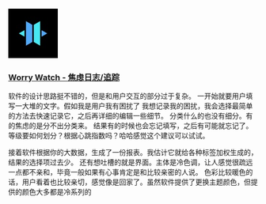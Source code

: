 
![时间规划局](/App&#32;Store/images/Worry&#32;Watch.jpg)
### [Worry Watch - 焦虑日志/追踪](https://itunes.apple.com/cn/app/id693833917?mt=8 "下载地址")

  软件的设计思路挺不错的，但是和用户交互的部分过于复杂。
  一开始就要用户填写一大堆的文字。假如我是用户我有困扰了
  我想记录我的困扰，我会选择最简单的方法去快速记录它，之后再详细的编辑一些细节。
  分类什么的也没有细分。有的焦虑的是分不出分类来。
  结果有的时候也会忘记填写，之后有可能就忘记了。
  等级要如何划分？根据心跳指数吗？哈哈感觉这个建议可以试试。

  接着软件根据你的大数据，生成了一份报表。我估计它就给各种标签加权生成的，结果的选择项过去少。
  还有想吐槽的就是界面。主体是冷色调，让人感觉很疏远一点都不亲和，毕竟一般如果有心事肯定是和比较亲密的人说。
  色彩比较暖色的话，用户看着也比较亲切，感觉像是回家了。虽然软件提供了更换主题颜色，但提供的颜色大多都是冷系列的



